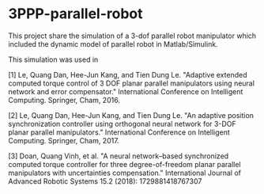 # 3PPP-parallel-robot
This project share the simulation of a 3-dof parallel robot manipulator which included the dynamic model of parallel robot in Matlab/Simulink.

This simulation was used in

[1] Le, Quang Dan, Hee-Jun Kang, and Tien Dung Le. "Adaptive extended computed torque control of 3 DOF planar parallel manipulators using neural network and error compensator." International Conference on Intelligent Computing. Springer, Cham, 2016.

[2] Le, Quang Dan, Hee-Jun Kang, and Tien Dung Le. "An adaptive position synchronization controller using orthogonal neural network for 3-DOF planar parallel manipulators." International Conference on Intelligent Computing. Springer, Cham, 2017.

[3] Doan, Quang Vinh, et al. "A neural network–based synchronized computed torque controller for three degree-of-freedom planar parallel manipulators with uncertainties compensation." International Journal of Advanced Robotic Systems 15.2 (2018): 1729881418767307
